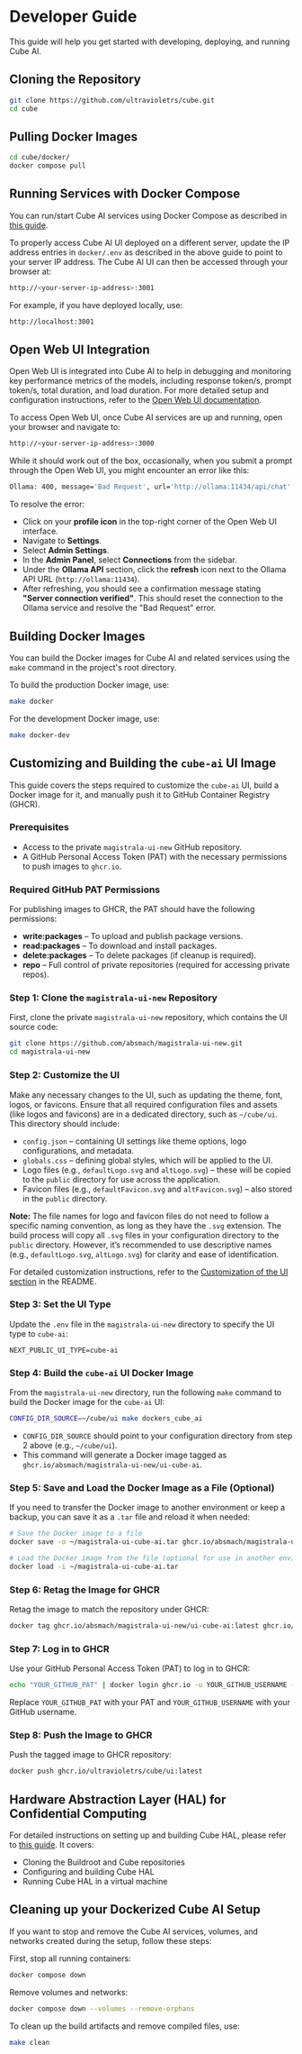 # Developer Guide

This guide will help you get started with developing, deploying, and running Cube AI.

## Cloning the Repository

```bash
git clone https://github.com/ultravioletrs/cube.git
cd cube
```

## Pulling Docker Images

```bash
cd cube/docker/
docker compose pull
```

## Running Services with Docker Compose

You can run/start Cube AI services using Docker Compose as described in [this guide](https://github.com/ultravioletrs/cube/blob/main/hal/ubuntu/README.md).

To properly access Cube AI UI deployed on a different server, update the IP address entries in `docker/.env` as described in the above guide to point to your server IP address. The Cube AI UI can then be accessed through your browser at:

```bash
http://<your-server-ip-address>:3001
```

For example, if you have deployed locally, use:

```bash
http://localhost:3001
```

## Open Web UI Integration

Open Web UI is integrated into Cube AI to help in debugging and monitoring key performance metrics of the models, including response token/s, prompt token/s, total duration, and load duration. For more detailed setup and configuration instructions, refer to the [Open Web UI documentation](https://docs.openwebui.com/).

To access Open Web UI, once Cube AI services are up and running, open your browser and navigate to:

```bash
http://<your-server-ip-address>:3000
```

While it should work out of the box, occasionally, when you submit a prompt through the Open Web UI, you might encounter an error like this:

```bash
Ollama: 400, message='Bad Request', url='http://ollama:11434/api/chat'
```

To resolve the error:

- Click on your **profile icon** in the top-right corner of the Open Web UI interface.
- Navigate to **Settings**.
- Select **Admin Settings**.
- In the **Admin Panel**, select **Connections** from the sidebar.
- Under the **Ollama API** section, click the **refresh** icon next to the Ollama API URL (`http://ollama:11434`).
- After refreshing, you should see a confirmation message stating **"Server connection verified"**. This should reset the connection to the Ollama service and resolve the "Bad Request" error.

## Building Docker Images

You can build the Docker images for Cube AI and related services using the `make` command in the project's root directory.

To build the production Docker image, use:

```bash
make docker
```

For the development Docker image, use:

```bash
make docker-dev
```

## Customizing and Building the `cube-ai` UI Image

This guide covers the steps required to customize the `cube-ai` UI, build a Docker image for it, and manually push it to GitHub Container Registry (GHCR).

### Prerequisites

- Access to the private `magistrala-ui-new` GitHub repository.
- A GitHub Personal Access Token (PAT) with the necessary permissions to push images to `ghcr.io`.

### Required GitHub PAT Permissions

For publishing images to GHCR, the PAT should have the following permissions:

- **write:packages** – To upload and publish package versions.
- **read:packages** – To download and install packages.
- **delete:packages** – To delete packages (if cleanup is required).
- **repo** – Full control of private repositories (required for accessing private repos).

### Step 1: Clone the `magistrala-ui-new` Repository

First, clone the private `magistrala-ui-new` repository, which contains the UI source code:

```bash
git clone https://github.com/absmach/magistrala-ui-new.git
cd magistrala-ui-new
```

### Step 2: Customize the UI

Make any necessary changes to the UI, such as updating the theme, font, logos, or favicons. Ensure that all required configuration files and assets (like logos and favicons) are in a dedicated directory, such as `~/cube/ui`. This directory should include:

- `config.json` – containing UI settings like theme options, logo configurations, and metadata.
- `globals.css` – defining global styles, which will be applied to the UI.
- Logo files (e.g., `defaultLogo.svg` and `altLogo.svg`) – these will be copied to the `public` directory for use across the application.
- Favicon files (e.g., `defaultFavicon.svg` and `altFavicon.svg`) – also stored in the `public` directory.

**Note:** The file names for logo and favicon files do not need to follow a specific naming convention, as long as they have the `.svg` extension. The build process will copy all `.svg` files in your configuration directory to the `public` directory. However, it’s recommended to use descriptive names (e.g., `defaultLogo.svg`, `altLogo.svg`) for clarity and ease of identification.

For detailed customization instructions, refer to the [Customization of the UI section](https://github.com/absmach/magistrala-ui-new/blob/bc3086526451a0247216ac81b4edb4b6f1e2bb02/README.md#customization-of-the-ui) in the README.

### Step 3: Set the UI Type

Update the `.env` file in the `magistrala-ui-new` directory to specify the UI type to `cube-ai`:

```env
NEXT_PUBLIC_UI_TYPE=cube-ai
```

### Step 4: Build the `cube-ai` UI Docker Image

From the `magistrala-ui-new` directory, run the following `make` command to build the Docker image for the `cube-ai` UI:

```bash
CONFIG_DIR_SOURCE=~/cube/ui make dockers_cube_ai
```

- `CONFIG_DIR_SOURCE` should point to your configuration directory from step 2 above (e.g., `~/cube/ui`).
- This command will generate a Docker image tagged as `ghcr.io/absmach/magistrala-ui-new/ui-cube-ai`.

### Step 5: Save and Load the Docker Image as a File (Optional)

If you need to transfer the Docker image to another environment or keep a backup, you can save it as a `.tar` file and reload it when needed:

```bash
# Save the Docker image to a file
docker save -o ~/magistrala-ui-cube-ai.tar ghcr.io/absmach/magistrala-ui-new/ui-cube-ai

# Load the Docker image from the file (optional for use in another environment)
docker load -i ~/magistrala-ui-cube-ai.tar
```

### Step 6: Retag the Image for GHCR

Retag the image to match the repository under GHCR:

```bash
docker tag ghcr.io/absmach/magistrala-ui-new/ui-cube-ai:latest ghcr.io/ultravioletrs/cube/ui:latest
```

### Step 7: Log in to GHCR

Use your GitHub Personal Access Token (PAT) to log in to GHCR:

```bash
echo "YOUR_GITHUB_PAT" | docker login ghcr.io -u YOUR_GITHUB_USERNAME --password-stdin
```

Replace `YOUR_GITHUB_PAT` with your PAT and `YOUR_GITHUB_USERNAME` with your GitHub username.

### Step 8: Push the Image to GHCR

Push the tagged image to GHCR repository:

```bash
docker push ghcr.io/ultravioletrs/cube/ui:latest
```

## Hardware Abstraction Layer (HAL) for Confidential Computing

For detailed instructions on setting up and building Cube HAL, please refer to [this guide](https://github.com/ultravioletrs/cube/blob/main/hal/buildroot/README.md). It covers:

- Cloning the Buildroot and Cube repositories
- Configuring and building Cube HAL
- Running Cube HAL in a virtual machine

## Cleaning up your Dockerized Cube AI Setup

If you want to stop and remove the Cube AI services, volumes, and networks created during the setup, follow these steps:

First, stop all running containers:

```bash
docker compose down
```

Remove volumes and networks:

```bash
docker compose down --volumes --remove-orphans
```

To clean up the build artifacts and remove compiled files, use:

```bash
make clean
```
